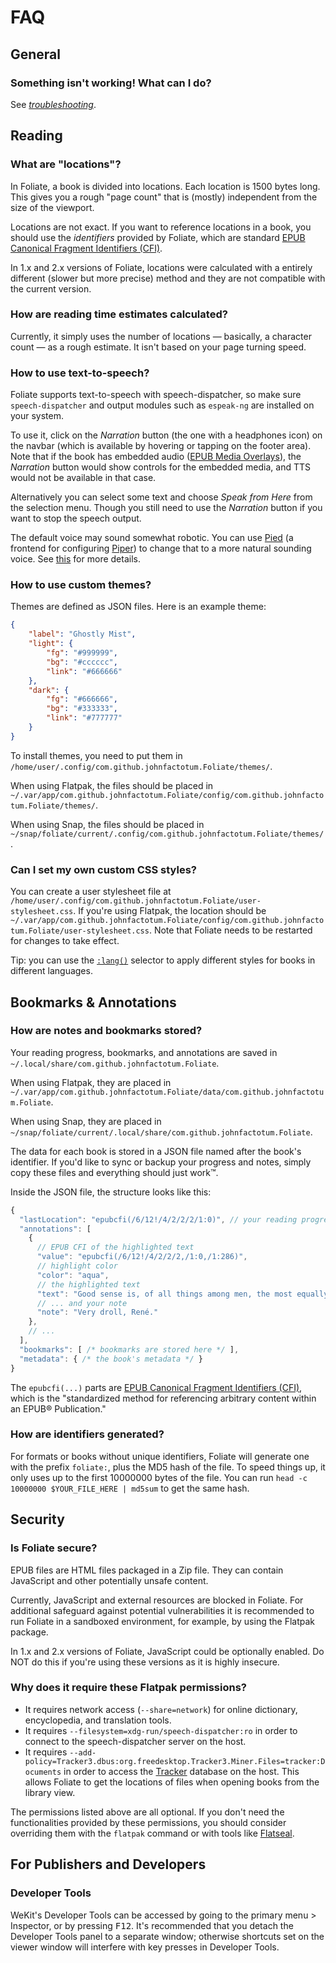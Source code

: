 # FAQ

## General

### Something isn't working! What can I do?

See [<i>troubleshooting</i>](troubleshooting.md).

## Reading

### What are "locations"?

In Foliate, a book is divided into locations. Each location is 1500 bytes long. This gives you a rough "page count" that is (mostly) independent from the size of the viewport.

Locations are not exact. If you want to reference locations in a book, you should use the *identifiers* provided by Foliate, which are standard [EPUB Canonical Fragment Identifiers (CFI)](https://w3c.github.io/epub-specs/epub33/epubcfi/).

In 1.x and 2.x versions of Foliate, locations were calculated with a entirely different (slower but more precise) method and they are not compatible with the current version.

### How are reading time estimates calculated?

Currently, it simply uses the number of locations — basically, a character count — as a rough estimate. It isn't based on your page turning speed.

### How to use text-to-speech?

Foliate supports text-to-speech with speech-dispatcher, so make sure `speech-dispatcher` and output modules such as `espeak-ng` are installed on your system.

To use it, click on the <i>Narration</i> button (the one with a headphones icon) on the navbar (which is available by hovering or tapping on the footer area). Note that if the book has embedded audio ([EPUB Media Overlays](https://www.w3.org/TR/epub/#sec-media-overlays)), the <i>Narration</i> button would show controls for the embedded media, and TTS would not be available in that case.

Alternatively you can select some text and choose <i>Speak from Here</i> from the selection menu. Though you still need to use the <i>Narration</i> button if you want to stop the speech output.

The default voice may sound somewhat robotic. You can use [Pied](https://pied.mikeasoft.com/) (a frontend for configuring [Piper](https://github.com/rhasspy/piper)) to change that to a more natural sounding voice. See [this](https://askubuntu.com/a/1526192/124466) for more details.

### How to use custom themes?

Themes are defined as JSON files. Here is an example theme:

```json
{
    "label": "Ghostly Mist",
    "light": {
        "fg": "#999999",
        "bg": "#cccccc",
        "link": "#666666"
    },
    "dark": {
        "fg": "#666666",
        "bg": "#333333",
        "link": "#777777"
    }
}
```

To install themes, you need to put them in `/home/user/.config/com.github.johnfactotum.Foliate/themes/`.

When using Flatpak, the files should be placed in `~/.var/app/com.github.johnfactotum.Foliate/config/com.github.johnfactotum.Foliate/themes/`.

When using Snap, the files should be placed in `~/snap/foliate/current/.config/com.github.johnfactotum.Foliate/themes/`.

### Can I set my own custom CSS styles?

You can create a user stylesheet file at `/home/user/.config/com.github.johnfactotum.Foliate/user-stylesheet.css`. If you're using Flatpak, the location should be `~/.var/app/com.github.johnfactotum.Foliate/config/com.github.johnfactotum.Foliate/user-stylesheet.css`. Note that Foliate needs to be restarted for changes to take effect.

Tip: you can use the [`:lang()`](https://developer.mozilla.org/en-US/docs/Web/CSS/:lang) selector to apply different styles for books in different languages.

## Bookmarks & Annotations

### How are notes and bookmarks stored?

Your reading progress, bookmarks, and annotations are saved in `~/.local/share/com.github.johnfactotum.Foliate`.

When using Flatpak, they are placed in `~/.var/app/com.github.johnfactotum.Foliate/data/com.github.johnfactotum.Foliate`.

When using Snap, they are placed in `~/snap/foliate/current/.local/share/com.github.johnfactotum.Foliate`.

The data for each book is stored in a JSON file named after the book's identifier. If you'd like to sync or backup your progress and notes, simply copy these files and everything should just work™.

Inside the JSON file, the structure looks like this:

```javascript
{
  "lastLocation": "epubcfi(/6/12!/4/2/2/2/1:0)", // your reading progress
  "annotations": [
    {
      // EPUB CFI of the highlighted text
      "value": "epubcfi(/6/12!/4/2/2/2,/1:0,/1:286)",
      // highlight color
      "color": "aqua",
      // the highlighted text
      "text": "Good sense is, of all things among men, the most equally distributed; for every one thinks himself so abundantly provided with it, that those even who are the most difficult to satisfy in everything else, do not usually desire a larger measure of this quality than they already possess.",
      // ... and your note
      "note": "Very droll, René."
    },
    // ...
  ],
  "bookmarks": [ /* bookmarks are stored here */ ],
  "metadata": { /* the book's metadata */ }
}
```

The `epubcfi(...)` parts are [EPUB Canonical Fragment Identifiers (CFI)](https://w3c.github.io/epub-specs/epub33/epubcfi/), which is the "standardized method for referencing arbitrary content within an EPUB® Publication."

### How are identifiers generated?

For formats or books without unique identifiers, Foliate will generate one with the prefix `foliate:`, plus the MD5 hash of the file. To speed things up, it only uses up to the first 10000000 bytes of the file. You can run `head -c 10000000 $YOUR_FILE_HERE | md5sum` to get the same hash.

## Security

### Is Foliate secure?

EPUB files are HTML files packaged in a Zip file. They can contain JavaScript and other potentially unsafe content.

Currently, JavaScript and external resources are blocked in Foliate. For additional safeguard against potential vulnerabilities it is recommended to run Foliate in a sandboxed environment, for example, by using the Flatpak package.

In 1.x and 2.x versions of Foliate, JavaScript could be optionally enabled. Do NOT do this if you're using these versions as it is highly insecure.

### Why does it require these Flatpak permissions?

- It requires network access (`--share=network`) for online dictionary, encyclopedia, and translation tools.
- It requires `--filesystem=xdg-run/speech-dispatcher:ro` in order to connect to the speech-dispatcher server on the host.
- It requires `--add-policy=Tracker3.dbus:org.freedesktop.Tracker3.Miner.Files=tracker:Documents` in order to access the [Tracker](https://tracker.gnome.org/) database on the host. This allows Foliate to get the locations of files when opening books from the library view.

The permissions listed above are all optional. If you don't need the functionalities provided by these permissions, you should consider overriding them with the `flatpak` command or with tools like [Flatseal](https://github.com/tchx84/flatseal).

## For Publishers and Developers

### Developer Tools

WeKit's Developer Tools can be accessed by going to the primary menu > Inspector, or by pressing <kbd>F12</kbd>. It's recommended that you detach the Developer Tools panel to a separate window; otherwise shortcuts set on the viewer window will interfere with key presses in Developer Tools.
